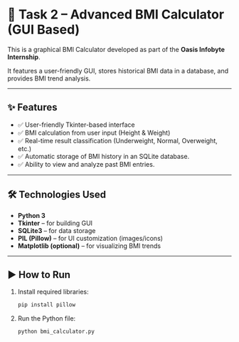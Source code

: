 # 🧮 Task 2 – Advanced BMI Calculator (GUI Based)

This is a graphical BMI Calculator developed as part of the **Oasis Infobyte Internship**.

It features a user-friendly GUI, stores historical BMI data in a database, and provides BMI trend analysis.

---

## ✨ Features

- ✅ User-friendly Tkinter-based interface
- ✅ BMI calculation from user input (Height & Weight)
- ✅ Real-time result classification (Underweight, Normal, Overweight, etc.)
- ✅ Automatic storage of BMI history in an SQLite database.
- ✅ Ability to view and analyze past BMI entries.

---

## 🛠️ Technologies Used

- **Python 3**
- **Tkinter** – for building GUI
- **SQLite3** – for data storage
- **PIL (Pillow)** – for UI customization (images/icons)
- **Matplotlib (optional)** – for visualizing BMI trends
---

## ▶️ How to Run

1. Install required libraries:
   ```bash
   pip install pillow
2. Run the Python file:
   ```bash
   python bmi_calculator.py

   

